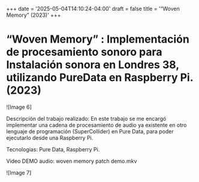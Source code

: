 +++
date = '2025-05-04T14:10:24-04:00'
draft = false
title = '“Woven Memory”  (2023)'
+++
# “Woven Memory” : Implementación de procesamiento sonoro para Instalación sonora en Londres 38, utilizando PureData en Raspberry Pi. (2023)

![Image 6]

Descripción del trabajo realizado: En este trabajo se me encargó implementar una cadena de procesamiento de audio ya existente en otro lenguaje de programación (SuperCollider) en Pure Data, para poder ejecutarlo desde una Raspberry Pi.

Tecnologías: Pure Data, Raspberry Pi.

Video DEMO audio:  woven memory patch demo.mkv

![Image 7]

